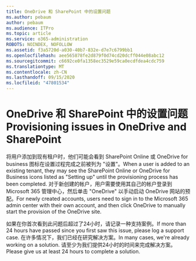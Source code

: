 ```yaml
---
title: OneDrive 和 SharePoint 中的设置问题
ms.author: pebaum
author: pebaum
ms.audience: ITPro
ms.topic: article
ms.service: o365-administration
ROBOTS: NOINDEX, NOFOLLOW
ms.assetid: f3a5720d-a030-40b7-832e-d7e7c6799bb1
ms.openlocfilehash: aee565878fe2d879f0d74cd20dcff044e08abc12
ms.sourcegitcommit: c6692ce0fa1358ec3529e59ca0ecdfdea4cdc759
ms.translationtype: MT
ms.contentlocale: zh-CN
ms.lasthandoff: 09/15/2020
ms.locfileid: "47801534"
---
```

# <a name="provisioning-issues-in-onedrive-and-sharepoint"></a><span data-ttu-id="a76a9-102">OneDrive 和 SharePoint 中的设置问题</span><span class="sxs-lookup"><span data-stu-id="a76a9-102">Provisioning issues in OneDrive and SharePoint</span></span>

<span data-ttu-id="a76a9-103">将用户添加到现有租户时，他们可能会看到 SharePoint Online 或 OneDrive for business 图标在设置过程完成之前被列为 "设置"。</span><span class="sxs-lookup"><span data-stu-id="a76a9-103">When a user is added to an existing tenant, they may see the SharePoint Online or OneDrive for Business icons listed as "Setting up" until the provisioning process has been completed.</span></span> <span data-ttu-id="a76a9-104">对于新创建的帐户，用户需要使用其自己的帐户登录到 Microsoft 365 管理中心，然后单击 "OneDrive" 以手动启动 OneDrive 网站的预配。</span><span class="sxs-lookup"><span data-stu-id="a76a9-104">For newly created accounts, users need to sign in to the Microsoft 365 admin center with their own account, and then click OneDrive to manually start the provision of the OneDrive site.</span></span>
  
<span data-ttu-id="a76a9-105">如果在你首次看到此问题后超过了24小时，请记录一种支持案例。</span><span class="sxs-lookup"><span data-stu-id="a76a9-105">If more than 24 hours have passed since you first saw this issue, please log a support case.</span></span> <span data-ttu-id="a76a9-106">在许多情况下，我们已经在研究解决方案。</span><span class="sxs-lookup"><span data-stu-id="a76a9-106">In many cases, we're already working on a solution.</span></span> <span data-ttu-id="a76a9-107">请至少为我们提供24小时的时间来完成解决方案。</span><span class="sxs-lookup"><span data-stu-id="a76a9-107">Please give us at least 24 hours to complete a solution.</span></span>
  